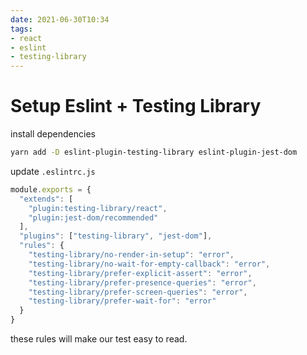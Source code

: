 ```yaml
---
date: 2021-06-30T10:34
tags:
- react
- eslint
- testing-library
---
```


# Setup Eslint + Testing Library

install dependencies 

```sh
yarn add -D eslint-plugin-testing-library eslint-plugin-jest-dom
```

update `.eslintrc.js`

```javascript
module.exports = {
  "extends": [
    "plugin:testing-library/react",
    "plugin:jest-dom/recommended"
  ],
  "plugins": ["testing-library", "jest-dom"],
  "rules": {
    "testing-library/no-render-in-setup": "error",
    "testing-library/no-wait-for-empty-callback": "error",
    "testing-library/prefer-explicit-assert": "error",
    "testing-library/prefer-presence-queries": "error",
    "testing-library/prefer-screen-queries": "error",
    "testing-library/prefer-wait-for": "error"
  }
}
```

these rules will make our test easy to read.
